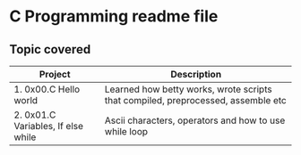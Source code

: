 # C Programming readme file

## Topic covered
 
|    Project                                           |       Description                              |
|------------------------------------------------------|------------------------------------------------|
| 1. 0x00.C Hello world                                |   Learned how betty works, wrote scripts that compiled, preprocessed, assemble etc|
| 2. 0x01.C Variables, If else while                   |   Ascii characters, operators and  how to use while loop| 
